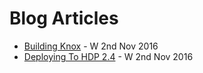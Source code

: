 # Blog Articles

  * [Building Knox](/blog/BUILDING_KNOX.md) - W 2nd Nov 2016
  * [Deploying To HDP 2.4](/blog/DEPLOYING_TO_HDP_2.4.md) - W 2nd Nov 2016
